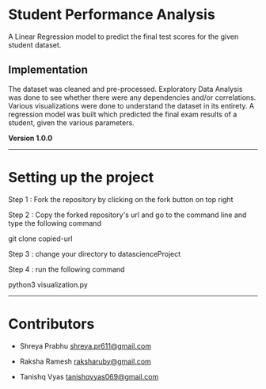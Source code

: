 # Student Performance Analysis

A Linear Regression model to predict the final test scores for the given student dataset.

## Implementation
The dataset was cleaned and pre-processed. Exploratory Data Analysis was done to see whether there were any dependencies and/or correlations.
Various visualizations were done to understand the dataset in its entirety.
A regression model was built which predicted the final exam results of a student, given the various parameters.

**Version 1.0.0**

---
# Setting up the project

Step 1 : 
Fork the repository by clicking on the fork button on top right

Step 2 : 
Copy the forked repository's url and go to the command line and type the following command

git clone copied-url
  
Step 3 : 
change your directory to datascienceProject

Step 4 : 
run the following command

python3 visualization.py

---
# Contributors

- Shreya Prabhu <shreya.pr611@gmail.com>

- Raksha Ramesh <raksharuby@gmail.com>

- Tanishq Vyas <tanishqvyas069@gmail.com>





